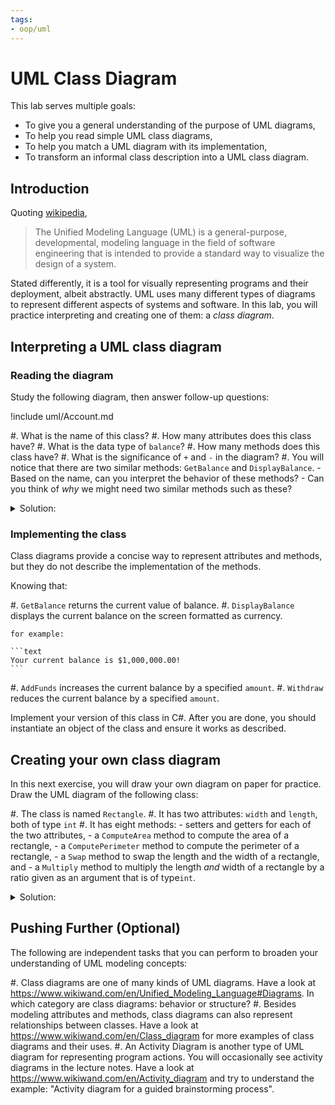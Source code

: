 ```yaml
---
tags:
- oop/uml
---
```


#  UML Class Diagram

This lab serves multiple goals:

- To give you a general understanding of the purpose of UML diagrams,
- To help you read simple UML class diagrams,
- To help you match a UML diagram with its implementation,
- To transform an informal class description into a UML class diagram.

## Introduction

Quoting [wikipedia](https://www.wikiwand.com/en/Unified_Modeling_Language),

> The Unified Modeling Language (UML) is a general-purpose, developmental, modeling language in the field of software engineering that is intended to provide a standard way to visualize the design of a system.

Stated differently, it is a tool for visually representing programs and their deployment, albeit abstractly. 
UML uses many different types of diagrams to represent different aspects of systems and software.
In this lab, you will practice interpreting and creating one of them: a _class diagram_. 

## Interpreting a UML class diagram

### Reading the diagram

Study the following diagram, then answer follow-up questions:

!include uml/Account.md

#. What is the name of this class?
#. How many attributes does this class have?
#. What is the data type of `balance`?
#. How many methods does this class have?
#. What is the significance of `+` and `-` in the diagram?
#. You will notice that there are two similar methods: `GetBalance` and `DisplayBalance`.
    - Based on the name, can you interpret the behavior of these methods?
    - Can you think of _why_ we might need two similar methods such as these?

<details><summary>Solution:</summary>
- The name of the class is "Account".
- This class has only one attribute, called `balance` and of type `decimal`.
- This class has 4 methods.
- The symbol `+` is used to signify that the member (be it a method or an attribute) is public. The symbol `-` is used to indicate a private member. In general, in this course, we will let attributes be private and methods be public.
- The `GetBalance` method will return the value of the balance attribute. The `DisplayBalance` method will only display the balance, possibly via `Console.WriteLine`, but it will not return a value since its return type is `void`.
There will be times such as this when we may need two different methods. One would be used to make computations (`GetBalance`), and the other would be used to display the information in a formatted fashion (`DisplayBalance`).
</details>

### Implementing the class

Class diagrams provide a concise way to represent attributes and methods, but they do not describe the implementation of the methods.

Knowing that:

#. `GetBalance` returns the current value of balance.
#. `DisplayBalance` displays the current balance on the screen formatted as currency. 

    for example:

    ```text
    Your current balance is $1,000,000.00!
    ``` 
    
#. `AddFunds` increases the current balance by a specified `amount`.
#. `Withdraw` reduces the current balance by a specified `amount`.

Implement your version of this class in C\#. After you are done, you should instantiate an object of the class and ensure it works as described.

## Creating your own class diagram 

In this next exercise, you will draw your own diagram on paper for practice.
Draw the UML diagram of the following class:

#. The class is named `Rectangle`.
#. It has two attributes: `width` and `length`, both of type `int`
#. It has eight methods:
    - setters and getters for each of the two attributes,
    - a `ComputeArea` method to compute the area of a rectangle,
    - a `ComputePerimeter` method to compute the perimeter of a rectangle,
    - a `Swap` method to swap the length and the width of a rectangle, and
    - a `Multiply` method to multiply the length *and* width of a rectangle by a ratio given as an argument that is of type`int`.
    
<details><summary>Solution:</summary>
You can check your answer by referring back to the `Rectangle.cs` file from the [Enriched Rectangle](./code/projects/Enriched_Rectangle.zip) project.
The UML diagram for this class is indicated in the comments at the beginning of the file (but without the `Multiply` method).
</details>

## Pushing Further (Optional)

The following are independent tasks that you can perform to broaden your understanding of UML modeling concepts:

#. Class diagrams are one of many kinds of UML diagrams. Have a look at <https://www.wikiwand.com/en/Unified_Modeling_Language#Diagrams>. In which category are class diagrams: behavior or structure?
#. Besides modeling attributes and methods, class diagrams can also represent relationships between classes. Have a look at <https://www.wikiwand.com/en/Class_diagram> for more examples of class diagrams and their uses.
#. An Activity Diagram is another type of UML diagram for representing program actions. You will occasionally see activity diagrams in the lecture notes. Have a look at <https://www.wikiwand.com/en/Activity_diagram> and try to understand the example: "Activity diagram for a guided brainstorming process".
